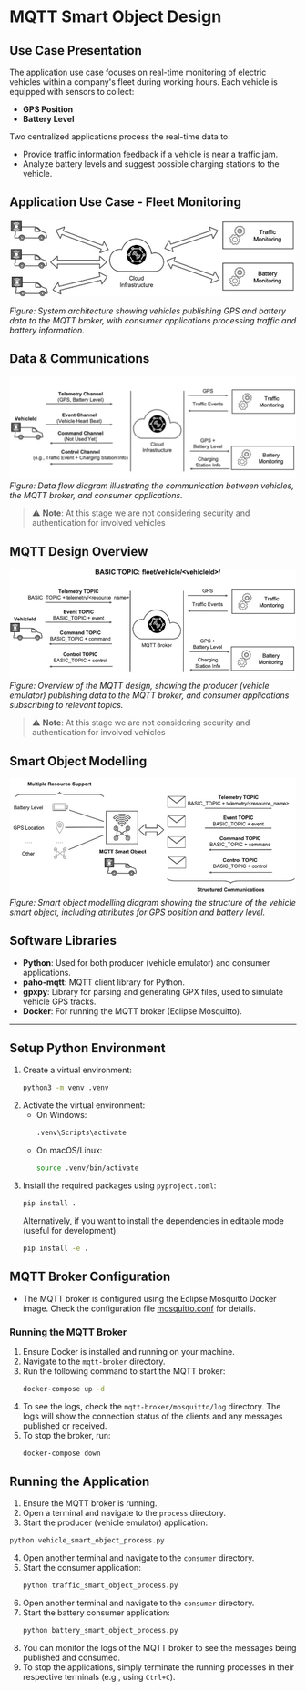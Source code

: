 # MQTT Smart Object Design

## Use Case Presentation

The application use case focuses on real-time monitoring of electric vehicles within a company's fleet during working hours. Each vehicle is equipped with sensors to collect:

- **GPS Position**
- **Battery Level**

Two centralized applications process the real-time data to:

- Provide traffic information feedback if a vehicle is near a traffic jam.
- Analyze battery levels and suggest possible charging stations to the vehicle.

## Application Use Case - Fleet Monitoring

![Fleet Monitoring Use Case Diagram](media/image1.jpeg)

_Figure: System architecture showing vehicles publishing GPS and battery data to the MQTT broker, with consumer applications processing traffic and battery information._

## Data & Communications

![Data Flow Diagram](media/image2.jpeg)  
_Figure: Data flow diagram illustrating the communication between vehicles, the MQTT broker, and consumer applications._

> ⚠️ **Note**: At this stage we are not considering security and authentication for involved vehicles

## MQTT Design Overview

![MQTT Design Overview](media/image3.jpeg)  
_Figure: Overview of the MQTT design, showing the producer (vehicle emulator) publishing data to the MQTT broker, and consumer applications subscribing to relevant topics._

> ⚠️ **Note**: At this stage we are not considering security and authentication for involved vehicles

## Smart Object Modelling

![Smart Object Modelling](media/image4.jpeg)  
_Figure: Smart object modelling diagram showing the structure of the vehicle smart object, including attributes for GPS position and battery level._

## Software Libraries

- **Python**: Used for both producer (vehicle emulator) and consumer applications.
- **paho-mqtt**: MQTT client library for Python.
- **gpxpy**: Library for parsing and generating GPX files, used to simulate vehicle GPS tracks.
- **Docker**: For running the MQTT broker (Eclipse Mosquitto).

---

## Setup Python Environment

1. Create a virtual environment:
   ```bash
   python3 -m venv .venv
   ```
2. Activate the virtual environment:
   - On Windows:
     ```bash
     .venv\Scripts\activate
     ```
   - On macOS/Linux:
     ```bash
     source .venv/bin/activate
     ```
3. Install the required packages using `pyproject.toml`:
   ```bash
   pip install .
   ```
   Alternatively, if you want to install the dependencies in editable mode (useful for development):
   ```bash
   pip install -e .
   ```

## MQTT Broker Configuration

- The MQTT broker is configured using the Eclipse Mosquitto Docker image. Check the configuration file [mosquitto.conf](/mqtt-broker/mosquitto/config/mosquitto.conf) for details.

### Running the MQTT Broker

1. Ensure Docker is installed and running on your machine.
2. Navigate to the `mqtt-broker` directory.
3. Run the following command to start the MQTT broker:
   ```bash
   docker-compose up -d
   ```
4. To see the logs, check the `mqtt-broker/mosquitto/log` directory. The logs will show the connection status of the clients and any messages published or received.
5. To stop the broker, run:
   ```bash
   docker-compose down
   ```

## Running the Application

1. Ensure the MQTT broker is running.
2. Open a terminal and navigate to the `process` directory.
3. Start the producer (vehicle emulator) application:

```bash
python vehicle_smart_object_process.py
```

4. Open another terminal and navigate to the `consumer` directory.
5. Start the consumer application:
   ```bash
   python traffic_smart_object_process.py
   ```
6. Open another terminal and navigate to the `consumer` directory.
7. Start the battery consumer application:
   ```bash
   python battery_smart_object_process.py
   ```
8. You can monitor the logs of the MQTT broker to see the messages being published and consumed.
9. To stop the applications, simply terminate the running processes in their respective terminals (e.g., using `Ctrl+C`).
